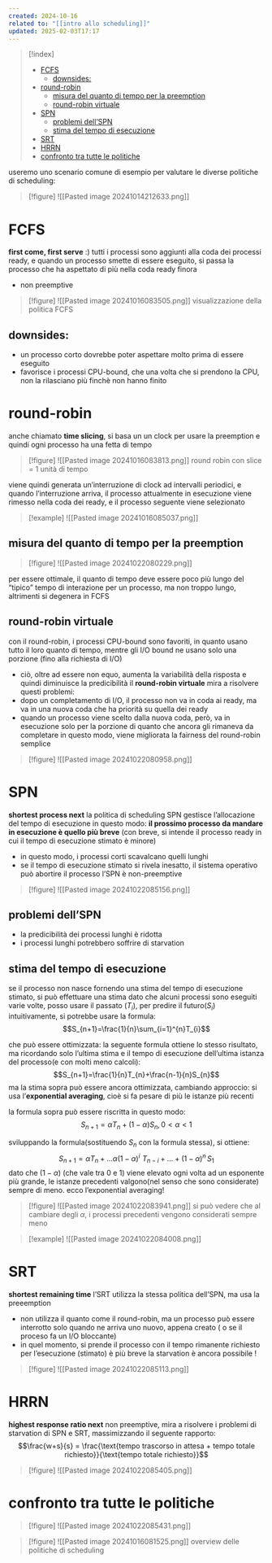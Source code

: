 ```yaml
---
created: 2024-10-16
related to: "[[intro allo scheduling]]"
updated: 2025-02-03T17:17
---
```

>[!index]
>
>- [FCFS](#FCFS)
>	- [downsides:](#downsides:)
>- [round-robin](#round-robin)
>	- [misura del quanto di tempo per la preemption](#misura%20del%20quanto%20di%20tempo%20per%20la%20preemption)
>	- [round-robin virtuale](#round-robin%20virtuale)
>- [SPN](#SPN)
>	- [problemi dell’SPN](#problemi%20dell%E2%80%99SPN)
>	- [stima del tempo di esecuzione](#stima%20del%20tempo%20di%20esecuzione)
>- [SRT](#SRT)
>- [HRRN](#HRRN)
>- [confronto tra tutte le politiche](#confronto%20tra%20tutte%20le%20politiche)

useremo uno scenario comune di esempio per valutare le diverse politiche di scheduling:
>[!figure] ![[Pasted image 20241014212633.png]]

# FCFS
**first come, first serve** :)
tutti i processi sono aggiunti alla coda dei processi ready, e quando un processo smette di essere eseguito, si passa la processo che ha aspettato di più nella coda ready finora
- non preemptive
>[!figure] ![[Pasted image 20241016083505.png]]
>visualizzazione della politica FCFS
## downsides:
- un processo corto dovrebbe poter aspettare molto prima di essere eseguito
- favorisce i processi CPU-bound, che una volta che si prendono la CPU, non la rilasciano più finchè non hanno finito
# round-robin
anche chiamato **time slicing**, si basa un un clock per usare la preemption e quindi ogni processo ha una fetta di tempo
>[!figure] ![[Pasted image 20241016083813.png]]
round robin con slice = 1 unità di tempo

viene quindi generata un’interruzione di clock ad intervalli periodici, e quando l’interruzione arriva, il processo attualmente in esecuzione viene rimesso nella coda dei ready, e il processo seguente viene selezionato
>[!example] 
![[Pasted image 20241016085037.png]]

## misura del quanto di tempo per la preemption
>[!figure]
![[Pasted image 20241022080229.png]]

per essere ottimale, il quanto di tempo deve essere poco più lungo del “tipico” tempo di interazione per un processo, ma non troppo lungo, altrimenti si degenera in FCFS
## round-robin virtuale
con il round-robin, i processi CPU-bound sono favoriti, in quanto usano tutto il loro quanto di tempo, mentre gli I/O bound ne usano solo una porzione (fino alla richiesta di I/O)
- ciò, oltre ad essere non equo, aumenta la variabilità della risposta e quindi diminuisce la predicibilità
il **round-robin virtuale** mira a risolvere questi problemi:
- dopo un completamento di I/O, il processo non va in coda ai ready, ma va in una nuova coda che ha priorità su quella dei ready
- quando un processo viene scelto dalla nuova coda, però, va in esecuzione solo per la porzione di quanto che ancora gli rimaneva da completare
in questo modo, viene migliorata la fairness del round-robin semplice
>[!figure] ![[Pasted image 20241022080958.png]]

# SPN
**shortest process next**
la politica di scheduling SPN gestisce l’allocazione del tempo di esecuzione in questo modo: **il prossimo processo da mandare in esecuzione è quello più breve**
(con breve, si intende il processo ready in cui il tempo di esecuzione stimato è minore)
- in questo modo, i processi corti scavalcano quelli lunghi
- se il tempo di esecuzione stimato si rivela inesatto, il sistema operativo può abortire il processo
l’SPN  è non-preemptive
>[!figure]
![[Pasted image 20241022085156.png]]
## problemi dell’SPN
- la predicibilità dei processi lunghi è ridotta
- i processi lunghi potrebbero soffrire di starvation
## stima del tempo di esecuzione
se il processo non nasce fornendo una stima del tempo di esecuzione stimato, si può effettuare una stima
dato che alcuni processi sono eseguiti varie volte, posso usare il passato ($T_{i}$), per predire il futuro($S_{i}$)
intuitivamente, si potrebbe usare la formula:
$$S_{n+1}=\frac{1}{n}\sum_{i=1}^{n}T_{i}$$

che può essere ottimizzata: la seguente formula ottiene lo stesso risultato, ma ricordando solo l’ultima stima e il tempo di esecuzione dell’ultima istanza del processo(e con molti meno calcoli):
$$S_{n+1}=\frac{1}{n}T_{n}+\frac{n-1}{n}S_{n}$$
ma la stima sopra può essere ancora ottimizzata, cambiando approccio:
si usa l’**exponential averaging**, cioè si fa pesare di più le istanze più recenti

la formula sopra può essere riscritta in questo modo:
$$S_{n+1}=\alpha T_{n}+(1-\alpha)S_{n}, 0<\alpha<1$$

sviluppando la formula(sostituendo $S_{n}$ con la formula stessa), si ottiene:
$$S_{n+1}=\alpha T_{n}+\dots \alpha(1-\alpha)^i\,\,T_{n-i}+\dots+(1-\alpha)^n\,S_{1}$$
dato che $(1-\alpha$) (che vale tra 0 e 1) viene elevato ogni volta ad un esponente più grande, le istanze precedenti valgono(nel senso che sono considerate) sempre di meno. ecco l’exponential averaging!
>[!figure] ![[Pasted image 20241022083941.png]]
si può vedere che al cambiare degli $\alpha$, i processi precedenti vengono considerati sempre meno

>[!example]
![[Pasted image 20241022084008.png]]
# SRT
**shortest remaining time**
l’SRT utilizza la stessa politica dell’SPN, ma usa la preeemption
- non utilizza il quanto come il round-robin, ma un processo può essere interrotto solo quando ne arriva uno nuovo, appena creato ( o se il proceso fa un I/O bloccante)
- in quel momento, si prende il processo con il tempo rimanente richiesto per l’esecuzione (stimato)  è più breve
la starvation è ancora possibile !
>[!figure] ![[Pasted image 20241022085113.png]]
# HRRN
**highest response ratio next**
non preemptive, mira a risolvere i problemi di starvation di SPN e SRT, massimizzando il seguente rapporto:
$$\frac{w+s}{s} = \frac{\text{tempo trascorso in attesa + tempo totale richiesto}}{\text{tempo totale richiesto}}$$
>[!figure] ![[Pasted image 20241022085405.png]]
# confronto tra tutte le politiche
>[!figure] ![[Pasted image 20241022085431.png]]

>[!figure] ![[Pasted image 20241016081525.png]]
overview delle politiche di scheduling